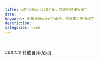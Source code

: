 ```yaml
---
title: 出售全新mate20全新，包装带过来拆掉了
date: 
keywords: 出售全新mate20全新，包装带过来拆掉了
description: 
categories: used
---
```

<td class="t_f" id="postmessage_2597927">

<br/>
<img alt="" border="0" class="zoom" data-cf-modified-de26c128d9f5aea564a8ddfd-="" file="http://www.flw.ph/data/appbyme/upload/image/201901/01/MuYflaNT6BQj.jpg" id="aimg_Fx5tx" lazyloadthumb="1" onclick="" onmouseover="" src="http://www.flw.ph/data/appbyme/upload/image/201901/01/MuYflaNT6BQj.jpg"/><br/>
<br/>
</td>
###### 转载自[菲龙网]